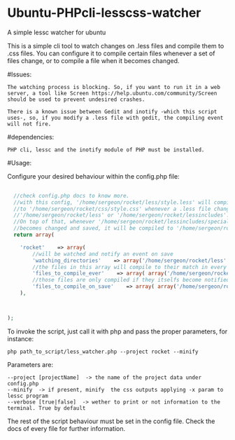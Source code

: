 # Ubuntu-PHPcli-lesscss-watcher
A simple lessc watcher for ubuntu

This is a simple cli tool to watch changes on .less files and compile them to .css files. You can configure it to compile certain files whenever a set of files change, or to compile a file when it becomes changed.

#Issues:

    The watching process is blocking. So, if you want to run it in a web server, a tool like Screen https://help.ubuntu.com/community/Screen should be used to prevent undesired crashes.
    
    There is a known issue between Gedit and inotify -which this script uses-, so, if you modify a .less file with gedit, the compiling event will not fire. 

#dependencies:

    PHP cli, lessc and the inotify module of PHP must be installed. 

#Usage:

Configure your desired behaviour within the config.php file:

```php
  
  //check config.php docs to know more.
  //with this config, '/home/sergeon/rocket/less/style.less' will compile 
  //to '/home/sergeon/rocket/css/style.css' whenever a .less file changes under 
  //'/home/sergeon/rocket/less' or '/home/sergeon/rocket/lessincludes'.
  //On top of that, whenever '/home/sergeon/rocket/lessincludes/special.less'
  //becomes changed and saved, it will be compiled to '/home/sergeon/rocket/css/special.css'
  return array(

    'rocket'    => array(
        //will be watched and notify an event on save
        'watching_directories'    => array('/home/sergeon/rocket/less' , '/home/sergeon/rocket/lessincludes' ),
        //the files in this array will compile to their match in every inotify event
        'files_to_compile_ever'    => array( array('/home/sergeon/rocket/less/style.less' => '/home/sergeon/rocket/css/style.css' )     ),
        //those files are only compiled if they itselfs become notified
        'files_to_compile_on_save'    => array( array('/home/sergeon/rocket/lessincludes/special.less' => '/home/sergeon/rocket/css/special.css') ),
    ),



);

```

  To invoke the script, just call it with php and pass the proper parameters, for instance:
  
```
php path_to_script/less_watcher.php --project rocket --minify
```

  Parameters are:
  ```
  --project [projectName]  -> the name of the project data under config.php
  --minify  -> if present, minify  the css outputs applying -x param to lessc program  
  --verbose [true|false]  -> wether to print or not information to the terminal. True by default
  ```
  
  The rest of the script behaviour must be set in the config file. Check the docs of every file
  for further information.

